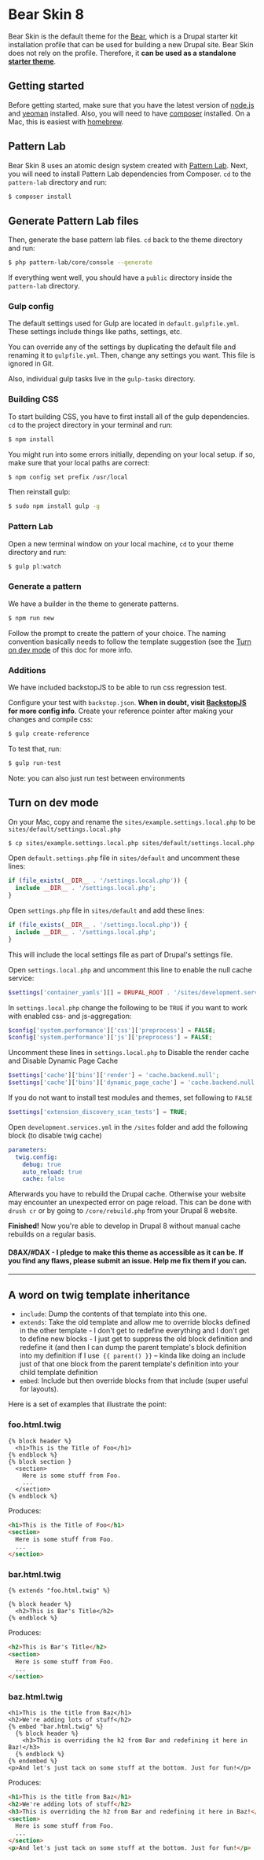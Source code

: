 # Bear Skin 8

Bear Skin is the default theme for the [Bear](https://github.com/zivtech/bear), which is a Drupal starter kit installation profile that can be used for building a new Drupal site. Bear Skin does not rely on the profile. Therefore, it **can be used as a standalone [starter theme](https://www.drupal.org/node/323993)**.

## Getting started

Before getting started, make sure that you have the latest version of [node.js](https://nodejs.org/en/) and [yeoman](http://yeoman.io/) installed. Also, you will need to have [composer](https://getcomposer.org/doc/00-intro.md) installed. On a Mac, this is easiest with [homebrew](http://brew.sh/).

## Pattern Lab

Bear Skin 8 uses an atomic design system created with [Pattern Lab](http://patternlab.io/docs/). Next, you will need to install Pattern Lab dependencies from Composer. `cd` to the `pattern-lab` directory and run:
```sh
$ composer install
```

## Generate Pattern Lab files

Then, generate the base pattern lab files. `cd` back to the theme directory and run:
```sh
$ php pattern-lab/core/console --generate
```

If everything went well, you should have a `public` directory inside the `pattern-lab` directory.

### Gulp config 

The default settings used for Gulp are located in `default.gulpfile.yml`. These settings include things like paths, settings, etc.

You can override any of the settings by duplicating the default file and renaming it to `gulpfile.yml`. Then, change any settings you want. This file is ignored in Git.

Also, individual gulp tasks live in the `gulp-tasks` directory. 

### Building CSS

To start building CSS, you have to first install all of the gulp dependencies. `cd` to the project directory in your terminal and run:
```sh
$ npm install
```

You might run into some errors initially, depending on your local setup. if so, make sure that your local paths are correct:
```sh
$ npm config set prefix /usr/local
```
Then reinstall gulp:
```sh
$ sudo npm install gulp -g
```

### Pattern Lab

Open a new terminal window on your local machine, `cd` to your theme directory and run:
```sh
$ gulp pl:watch
```

### Generate a pattern

We have a builder in the theme to generate patterns.
```sh
$ npm run new
```
Follow the prompt to create the pattern of your choice. The naming convention basically needs to follow the template suggestion (see the [Turn on dev mode](#turn-on-dev-mode) of this doc for more info.


### Additions

We have included backstopJS to be able to run css regression test.

Configure your test with `backstop.json`. **When in doubt, visit [BackstopJS](https://github.com/garris/BackstopJS) for more config info**.
Create your reference pointer after making your changes and compile css:
```sh
$ gulp create-reference
```
To test that, run:
```sh
$ gulp run-test
```
Note: you can also just run test between environments


## Turn on dev mode <a id="turn-on-dev-mode"></a>

On your Mac, copy and rename the `sites/example.settings.local.php` to be `sites/default/settings.local.php`
```sh
$ cp sites/example.settings.local.php sites/default/settings.local.php
```
Open `default.settings.php` file in `sites/default` and uncomment these lines:

```php
if (file_exists(__DIR__ . '/settings.local.php')) {
  include __DIR__ . '/settings.local.php';
}
```
Open `settings.php` file in `sites/default` and add these lines:

```php
if (file_exists(__DIR__ . '/settings.local.php')) {
  include __DIR__ . '/settings.local.php';
}
```
This will include the local settings file as part of Drupal's settings file.

Open `settings.local.php` and uncomment this line to enable the null cache service:

```php
$settings['container_yamls'][] = DRUPAL_ROOT . '/sites/development.services.yml';
```

In `settings.local.php` change the following to be `TRUE` if you want to work with enabled css- and js-aggregation:

```php
$config['system.performance']['css']['preprocess'] = FALSE;
$config['system.performance']['js']['preprocess'] = FALSE;
```

Uncomment these lines in `settings.local.php` to Disable the render cache and Disable Dynamic Page Cache

```php
$settings['cache']['bins']['render'] = 'cache.backend.null';
$settings['cache']['bins']['dynamic_page_cache'] = 'cache.backend.null';
```

If you do not want to install test modules and themes, set following to `FALSE`

```php
$settings['extension_discovery_scan_tests'] = TRUE;
```

Open `development.services.yml` in the `/sites` folder and add the following block (to disable twig cache)

```yaml
parameters:
  twig.config:
    debug: true
    auto_reload: true
    cache: false
```
Afterwards you have to rebuild the Drupal cache. Otherwise your website may encounter an unexpected error on page reload. This can be done with `drush cr` or by going to `/core/rebuild.php` from your Drupal 8 website.

**Finished!** Now you're able to develop in Drupal 8 without manual cache rebuilds on a regular basis.

#### D8AX/#DAX - I pledge to make this theme as accessible as it can be. If you find any flaws, please submit an issue. Help me fix them if you can.

* * *

## A word on twig template inheritance

- `include`: Dump the contents of that template into this one.
- `extends`: Take the old template and allow me to override blocks defined in the other template - I don't get to redefine everything and I don't get to define new blocks - I just get to suppress the old block definition and redefine it (and then I can dump the parent template's block definition into my definition if I use` {{ parent() }}` – kinda like doing an include just of that one block from the parent template's definition into your child template definition
- `embed`: Include but then override blocks from that include (super useful for layouts).

Here is a set of examples that illustrate the point:

### foo.html.twig

```twig
{% block header %}
  <h1>This is the Title of Foo</h1>
{% endblock %}
{% block section }
  <section>
    Here is some stuff from Foo.
    ...
  </section>
{% endblock %}
```

Produces:
```html
<h1>This is the Title of Foo</h1>
<section>
  Here is some stuff from Foo.
  ...
</section>
```

### bar.html.twig

```twig
{% extends "foo.html.twig" %}

{% block header %}
  <h2>This is Bar's Title</h2>
{% endblock %}
```

Produces:
```html
<h2>This is Bar's Title</h2>
<section>
  Here is some stuff from Foo.
  ...
</section>
```

### baz.html.twig

```twig
<h1>This is the title from Baz</h1>
<h2>We're adding lots of stuff</h2>
{% embed "bar.html.twig" %}
  {% block header %}
    <h3>This is overriding the h2 from Bar and redefining it here in Baz!</h3>
  {% endblock %}
{% endembed %}
<p>And let's just tack on some stuff at the bottom. Just for fun!</p>
```

Produces:
```html
<h1>This is the title from Baz</h1>
<h2>We're adding lots of stuff</h2>
<h3>This is overriding the h2 from Bar and redefining it here in Baz!</h3>
<section>
  Here is some stuff from Foo.
  ...
</section>
<p>And let's just tack on some stuff at the bottom. Just for fun!</p>
```
